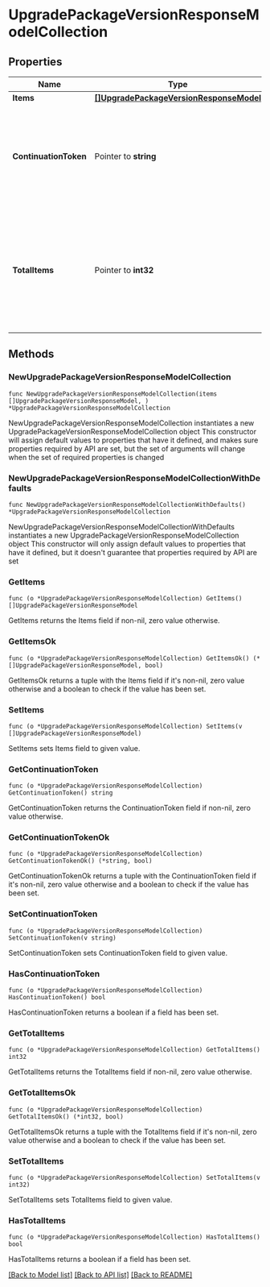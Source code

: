 # UpgradePackageVersionResponseModelCollection

## Properties

Name | Type | Description | Notes
------------ | ------------- | ------------- | -------------
**Items** | [**[]UpgradePackageVersionResponseModel**](UpgradePackageVersionResponseModel.md) | List of items. | 
**ContinuationToken** | Pointer to **string** | If present, indicates to the caller that the query was not complete, and they should call the API again specifying the continuation token as a query parameter. | [optional] 
**TotalItems** | Pointer to **int32** | Indicates the total number of items in the collection, which may be more than the number of Items returned, if there is a ContinuationToken.  Only returned in the response to &#x60;$search&#x60; APIs. | [optional] 

## Methods

### NewUpgradePackageVersionResponseModelCollection

`func NewUpgradePackageVersionResponseModelCollection(items []UpgradePackageVersionResponseModel, ) *UpgradePackageVersionResponseModelCollection`

NewUpgradePackageVersionResponseModelCollection instantiates a new UpgradePackageVersionResponseModelCollection object
This constructor will assign default values to properties that have it defined,
and makes sure properties required by API are set, but the set of arguments
will change when the set of required properties is changed

### NewUpgradePackageVersionResponseModelCollectionWithDefaults

`func NewUpgradePackageVersionResponseModelCollectionWithDefaults() *UpgradePackageVersionResponseModelCollection`

NewUpgradePackageVersionResponseModelCollectionWithDefaults instantiates a new UpgradePackageVersionResponseModelCollection object
This constructor will only assign default values to properties that have it defined,
but it doesn't guarantee that properties required by API are set

### GetItems

`func (o *UpgradePackageVersionResponseModelCollection) GetItems() []UpgradePackageVersionResponseModel`

GetItems returns the Items field if non-nil, zero value otherwise.

### GetItemsOk

`func (o *UpgradePackageVersionResponseModelCollection) GetItemsOk() (*[]UpgradePackageVersionResponseModel, bool)`

GetItemsOk returns a tuple with the Items field if it's non-nil, zero value otherwise
and a boolean to check if the value has been set.

### SetItems

`func (o *UpgradePackageVersionResponseModelCollection) SetItems(v []UpgradePackageVersionResponseModel)`

SetItems sets Items field to given value.


### GetContinuationToken

`func (o *UpgradePackageVersionResponseModelCollection) GetContinuationToken() string`

GetContinuationToken returns the ContinuationToken field if non-nil, zero value otherwise.

### GetContinuationTokenOk

`func (o *UpgradePackageVersionResponseModelCollection) GetContinuationTokenOk() (*string, bool)`

GetContinuationTokenOk returns a tuple with the ContinuationToken field if it's non-nil, zero value otherwise
and a boolean to check if the value has been set.

### SetContinuationToken

`func (o *UpgradePackageVersionResponseModelCollection) SetContinuationToken(v string)`

SetContinuationToken sets ContinuationToken field to given value.

### HasContinuationToken

`func (o *UpgradePackageVersionResponseModelCollection) HasContinuationToken() bool`

HasContinuationToken returns a boolean if a field has been set.

### GetTotalItems

`func (o *UpgradePackageVersionResponseModelCollection) GetTotalItems() int32`

GetTotalItems returns the TotalItems field if non-nil, zero value otherwise.

### GetTotalItemsOk

`func (o *UpgradePackageVersionResponseModelCollection) GetTotalItemsOk() (*int32, bool)`

GetTotalItemsOk returns a tuple with the TotalItems field if it's non-nil, zero value otherwise
and a boolean to check if the value has been set.

### SetTotalItems

`func (o *UpgradePackageVersionResponseModelCollection) SetTotalItems(v int32)`

SetTotalItems sets TotalItems field to given value.

### HasTotalItems

`func (o *UpgradePackageVersionResponseModelCollection) HasTotalItems() bool`

HasTotalItems returns a boolean if a field has been set.


[[Back to Model list]](../README.md#documentation-for-models) [[Back to API list]](../README.md#documentation-for-api-endpoints) [[Back to README]](../README.md)


